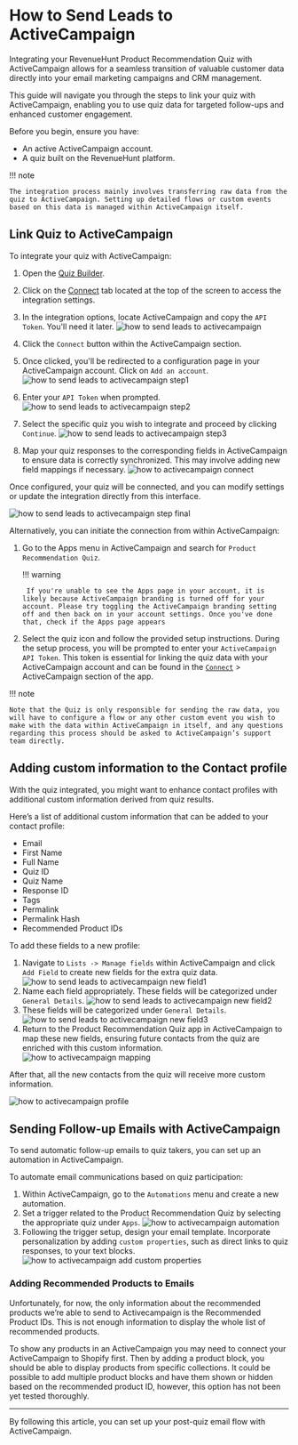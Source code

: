 # How to Send Leads to ActiveCampaign

Integrating your RevenueHunt Product Recommendation Quiz with ActiveCampaign allows for a seamless transition of valuable customer data directly into your email marketing campaigns and CRM management. 

This guide will navigate you through the steps to link your quiz with ActiveCampaign, enabling you to use quiz data for targeted follow-ups and enhanced customer engagement.

Before you begin, ensure you have:

- An active ActiveCampaign account.
- A quiz built on the RevenueHunt platform.

!!! note

    The integration process mainly involves transferring raw data from the quiz to ActiveCampaign. Setting up detailed flows or custom events based on this data is managed within ActiveCampaign itself.

## Link Quiz to ActiveCampaign

To integrate your quiz with ActiveCampaign:

1. Open the [Quiz Builder](https://docs.revenuehunt.com/reference/quiz-builder/).
2. Click on the [Connect](https://docs.revenuehunt.com/reference/quiz-builder/#connect) tab located at the top of the screen to access the integration settings.
3. In the integration options, locate ActiveCampaign and copy the `API Token`. You'll need it later.
    ![how to send leads to activecampaign](/images/how_to_send_leads_to_activecampaign.png)
4. Click the `Connect` button within the ActiveCampaign section.
4. Once clicked, you'll be redirected to a configuration page in your ActiveCampaign account. Click on `Add an account`.
    ![how to send leads to activecampaign step1](/images/how_to_send_leads_to_activecampaign_step1.png)

5. Enter your `API Token` when prompted.
    ![how to send leads to activecampaign step2](/images/how_to_send_leads_to_activecampaign_step2.png)

5. Select the specific quiz you wish to integrate and proceed by clicking `Continue`.
    ![how to send leads to activecampaign step3](/images/how_to_send_leads_to_activecampaign_step3.png)

6. Map your quiz responses to the corresponding fields in ActiveCampaign to ensure data is correctly synchronized. This may involve adding new field mappings if necessary.
    ![how to activecampaign connect](/images/how_to_activecampaign_connect.png)

Once configured, your quiz will be connected, and you can modify settings or update the integration directly from this interface.

![how to send leads to activecampaign step final](/images/how_to_send_leads_to_activecampaign_step_final.png)

Alternatively, you can initiate the connection from within ActiveCampaign:

1. Go to the Apps menu in ActiveCampaign and search for `Product Recommendation Quiz`.

    !!! warning

        If you're unable to see the Apps page in your account, it is likely because ActiveCampaign branding is turned off for your account. Please try toggling the ActiveCampaign branding setting off and then back on in your account settings. Once you've done that, check if the Apps page appears

2. Select the quiz icon and follow the provided setup instructions. During the setup process, you will be prompted to enter your `ActiveCampaign API Token`. This token is essential for linking the quiz data with your ActiveCampaign account and can be found in the [`Connect`](https://docs.revenuehunt.com/reference/quiz-builder/#connect) > ActiveCampaign section of the app.

!!! note

    Note that the Quiz is only responsible for sending the raw data, you will have to configure a flow or any other custom event you wish to make with the data within ActiveCampaign in itself, and any questions regarding this process should be asked to ActiveCampaign’s support team directly.

## Adding custom information to the Contact profile

With the quiz integrated, you might want to enhance contact profiles with additional custom information derived from quiz results.

Here’s a list of additional custom information that can be added to your contact profile:

- Email
- First Name
- Full Name
- Quiz ID
- Quiz Name
- Response ID
- Tags
- Permalink
- Permalink Hash
- Recommended Product IDs

To add these fields to a new profile:

1. Navigate to `Lists -> Manage fields` within ActiveCampaign and click `Add Field` to create new fields for the extra quiz data.
    ![how to send leads to activecampaign new field1](/images/how_to_send_leads_to_activecampaign_new_field1.png)
2. Name each field appropriately. These fields will be categorized under `General Details`.
    ![how to send leads to activecampaign new field2](/images/how_to_send_leads_to_activecampaign_new_field2.png)
3. These fields will be categorized under `General Details`.
    ![how to send leads to activecampaign new field3](/images/how_to_send_leads_to_activecampaign_new_field3.png)
3. Return to the Product Recommendation Quiz app in ActiveCampaign to map these new fields, ensuring future contacts from the quiz are enriched with this custom information.
    ![how to activecampaign mapping](/images/how_to_activecampaign_mapping.png)

After that, all the new contacts from the quiz will receive more custom information.

![how to activecampaign profile](/images/how_to_activecampaign_profile.png)

## Sending Follow-up Emails with ActiveCampaign

To send automatic follow-up emails to quiz takers, you can set up an automation in ActiveCampaign.

To automate email communications based on quiz participation:

1. Within ActiveCampaign, go to the `Automations` menu and create a new automation.
2. Set a trigger related to the Product Recommendation Quiz by selecting the appropriate quiz under `Apps`.
    ![how to activecampaign automation](/images/how_to_activecampaign_automation.gif)
3. Following the trigger setup, design your email template. Incorporate personalization by adding `custom properties`, such as direct links to quiz responses, to your text blocks.
    ![how to activecampaign add custom properties](/images/how_to_activecampaign_add_custom_properties.gif)

### Adding Recommended Products to Emails

Unfortunately, for now, the only information about the recommended products we’re able to send to Activecampaign is the Recommended Product IDs. This is not enough information to display the whole list of recommended products.

To show any products in an ActiveCampaign you may need to connect your ActiveCampaign to Shopify first. Then by adding a product block, you should be able to display products from specific collections. It could be possible to add multiple product blocks and have them shown or hidden based on the recommended product ID, however, this option has not been yet tested thoroughly.

---
By following this article, you can set up your post-quiz email flow with ActiveCampaign.



 



